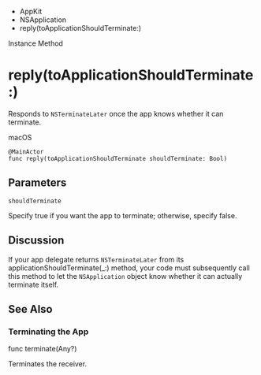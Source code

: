

- AppKit
- NSApplication
-  reply(toApplicationShouldTerminate:) 

Instance Method

# reply(toApplicationShouldTerminate:)

Responds to `NSTerminateLater` once the app knows whether it can terminate.

macOS

``` source
@MainActor
func reply(toApplicationShouldTerminate shouldTerminate: Bool)
```

## Parameters 

`shouldTerminate`  

Specify true if you want the app to terminate; otherwise, specify false.

## Discussion

If your app delegate returns `NSTerminateLater` from its applicationShouldTerminate(_:) method, your code must subsequently call this method to let the `NSApplication` object know whether it can actually terminate itself.

## See Also

### Terminating the App

func terminate(Any?)

Terminates the receiver.

